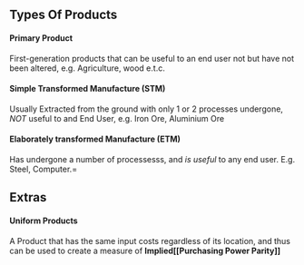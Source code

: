



## Types Of Products

#### Primary Product
First-generation products that can be useful to an end user not but have not been altered, e.g. Agriculture, wood e.t.c.

#### Simple Transformed Manufacture (STM)
Usually Extracted from the ground with only 1 or 2 processes undergone, *NOT* useful to and End User, e.g. Iron Ore, Aluminium Ore

#### Elaborately transformed Manufacture (ETM)
Has undergone a number of processesss, and *is useful* to any end user. E.g. Steel, Computer.=

## Extras

#### Uniform Products
A Product that has the same input costs regardless of its location, and thus can be used to create a measure of **Implied[[Purchasing Power Parity]]**
